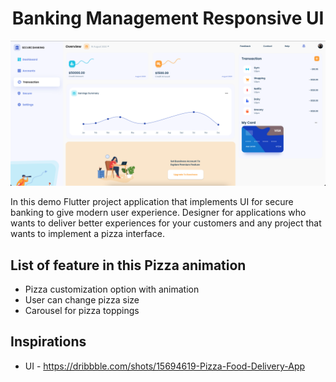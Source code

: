 <p align="center">
  <h1 align="center">Banking Management Responsive UI</h1>
</p>

![Image Plugin](secure_banking_ui.png)

In this demo Flutter project application that implements UI for secure banking to give modern user experience.
Designer for applications who wants to deliver better experiences for your customers and any project that wants to implement a pizza interface.


## List of feature in this Pizza animation

- Pizza customization option with animation
- User can change pizza size
- Carousel for pizza toppings


## Inspirations

 - UI - https://dribbble.com/shots/15694619-Pizza-Food-Delivery-App



